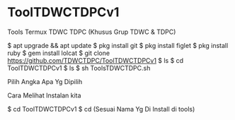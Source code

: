 # ToolTDWCTDPCv1

Tools Termux TDWC TDPC (Khusus Grup TDWC & TDPC)

$ apt upgrade && apt update
$ pkg install git
$ pkg install figlet
$ pkg install ruby
$ gem install lolcat
$ git clone https://github.com/TDWCTDPC/ToolTDWCTDPCv1
$ ls
$ cd ToolTDWCTDPCv1
$ ls
$ sh ToolsTDWCTDPC.sh

Pilih Angka Apa Yg Dipilih

Cara Melihat Instalan kita

$ cd ToolTDWCTDPCv1
$ cd (Sesuai Nama Yg Di Install di tools)


